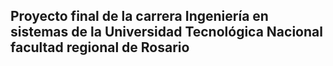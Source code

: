 ## Proyecto final de la carrera Ingeniería en sistemas de la Universidad Tecnológica Nacional facultad regional de Rosario

